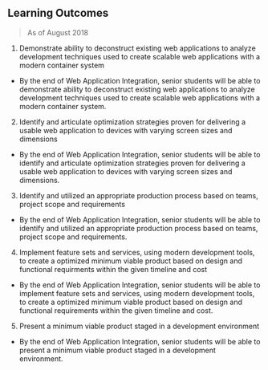 ## Learning Outcomes

> As of August 2018

1. Demonstrate ability to deconstruct existing web applications to analyze development techniques used to create scalable web applications with a modern container system
  * By the end of Web Application Integration, senior students will be able to demonstrate ability to deconstruct existing web applications to analyze development techniques used to create scalable web applications with a modern container system.
2. Identify and articulate optimization strategies proven for delivering a usable web application to devices with varying screen sizes and dimensions
  * By the end of Web Application Integration, senior students will be able to identify and articulate optimization strategies proven for delivering a usable web application to devices with varying screen sizes and dimensions.
3. Identify and utilized an appropriate production process based on teams, project scope and requirements
  * By the end of Web Application Integration, senior students will be able to identify and utilized an appropriate production process based on teams, project scope and requirements.
4. Implement feature sets and services, using modern development tools, to create a optimized minimum viable product based on design and functional requirments within the given timeline and cost
  * By the end of Web Application Integration, senior students will be able to implement feature sets and services, using modern development tools, to create a optimized minimum viable product based on design and functional requirements within the given timeline and cost.
5. Present a minimum viable product staged in a development environment
  * By the end of Web Application Integration, senior students will be able to present a minimum viable product staged in a development environment.
